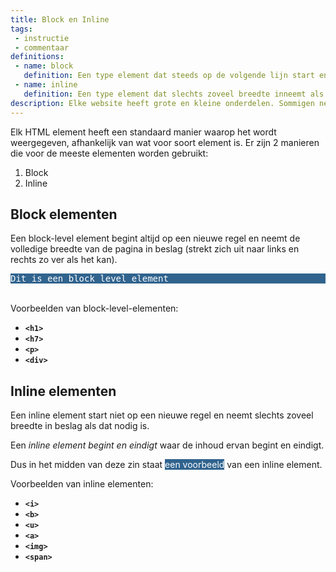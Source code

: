 ```yaml
---
title: Block en Inline
tags: 
 - instructie
 - commentaar
definitions:
 - name: block
   definition: Een type element dat steeds op de volgende lijn start en de volledige breedte in beslag neemt.
 - name: inline
   definition: Een type element dat slechts zoveel breedte inneemt als het nodig heeft en tussen andere inhoud geplaatst kan worden.
description: Elke website heeft grote en kleine onderdelen. Sommigen nemen veel ruimte in beslag, anderen kan je toevoegen in het midden van een zin. Het verschil tussen deze twee soorten onderdelen wordt in dit hoofdstuk verder toegelicht.
---
```



Elk HTML element heeft een standaard manier waarop het wordt weergegeven, afhankelijk van wat voor soort element is. Er zijn 2 manieren die voor de meeste elementen worden gebruikt:



1. Block
2. Inline


## Block elementen

Een block-level element begint altijd op een nieuwe regel en neemt de volledige breedte van de pagina in beslag (strekt zich uit naar links en rechts zo ver als het kan).

<pre style="background-color: #30638e; color: white">
Dit is een block level element
</pre>


 \
Voorbeelden van block-level-elementen:



*   **`<h1>`**
*   **`<h7>`**
*   **`<p>`**
*   **`<div>`**


## Inline elementen

Een inline element start niet op een nieuwe regel en neemt slechts zoveel breedte in beslag als dat nodig is.

Een _inline element begint en eindigt_ waar de inhoud ervan begint en eindigt. 

Dus in het midden van deze zin staat <span style="background-color: #30638e; color: white">een voorbeeld</span> van een inline element.

Voorbeelden van inline elementen:



*   **`<i>`**
*   **`<b>`**
*   **`<u>`**
*   **`<a>`**
*   **`<img>`**
*   **`<span>`**



